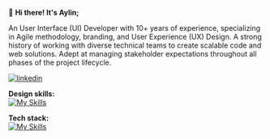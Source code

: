 👋 <strong>Hi there! It's Aylin;</strong>

An User Interface (UI) Developer with 10+ years of experience, specializing in Agile methodology, branding, and User Experience (UX) Design. A strong history of working with diverse technical teams to create scalable code and web solutions. Adept at managing stakeholder expectations throughout all phases of the project lifecycle.

<a href="https://www.linkedin.com/in/aylinulaba/" target="_blank">![linkedin](https://user-images.githubusercontent.com/81568176/220516359-d509f641-18dc-41d0-8a58-bb971d46c1f4.svg)
</a>

<strong>Design skills:</strong><br>
[![My Skills](https://skillicons.dev/icons?i=ai,html,ps,xd,figma,ae,blender,svg,unity)](https://skillicons.dev)

<strong>Tech stack:</strong><br>
[![My Skills](https://skillicons.dev/icons?i=html,css,bootstrap,sass,tailwind,nodejs,react,nextjs,js,jquery,gatsby,firebase,powershell,git,github,docker,mysql,postgres,netlify,php,wordpress,vscode,visualstudio)](https://skillicons.dev)
